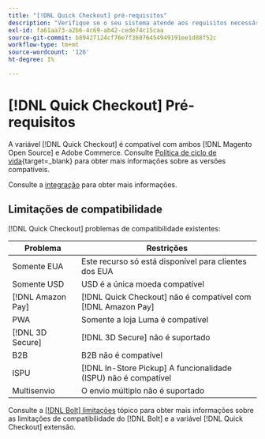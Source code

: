 ```yaml
---
title: "[!DNL Quick Checkout] pré-requisitos"
description: "Verifique se o seu sistema atende aos requisitos necessários para usar o [!DNL Quick Checkout] para extensão do Adobe Commerce."
exl-id: fa61aa73-a2b6-4c69-ab42-cede74c15caa
source-git-commit: b89427124cf76e7f36076454949191ee1d88f52c
workflow-type: tm+mt
source-wordcount: '126'
ht-degree: 1%

---
```


# [!DNL Quick Checkout] Pré-requisitos

A variável [!DNL Quick Checkout] é compatível com ambos [!DNL Magento Open Source] e Adobe Commerce. Consulte [Política de ciclo de vida](https://experienceleague.adobe.com/docs/commerce-operations/release/planning/lifecycle-policy.html){target=_blank} para obter mais informações sobre as versões compatíveis.

Consulte a [integração](../quick-checkout/onboarding.md) para obter mais informações.

## Limitações de compatibilidade

[!DNL Quick Checkout] problemas de compatibilidade existentes:

| **Problema** | **Restrições** |
|----------------|-----------------|
| Somente EUA | Este recurso só está disponível para clientes dos EUA |
| Somente USD | USD é a única moeda compatível |
| [!DNL Amazon Pay] | [!DNL Quick Checkout] não é compatível com [!DNL Amazon Pay] |
| PWA | Somente a loja Luma é compatível |
| [!DNL 3D Secure] | [!DNL 3D Secure] não é suportado |
| B2B | B2B não é compatível |
| ISPU | [!DNL In-Store Pickup] A funcionalidade (ISPU) não é compatível |
| Multisenvio | O envio múltiplo não é suportado |

Consulte a [[!DNL Bolt] limitações](https://help.bolt.com/integrations/adobe-quick-checkout/set-up/#limitations) tópico para obter mais informações sobre as limitações de compatibilidade do [!DNL Bolt] e a variável [!DNL Quick Checkout] extensão.
